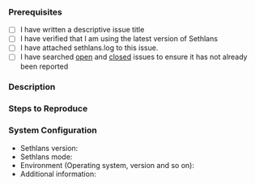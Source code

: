 ### Prerequisites

- [ ] I have written a descriptive issue title
- [ ] I have verified that I am using the latest version of Sethlans
- [ ] I have attached sethlans.log to this issue.
- [ ] I have searched [open](https://github.com/dryad-naiad-software/sethlans/issues) and [closed](https://github.com/dryad-naiad-software/sethlans/issues?q=is%3Aissue+is%3Aclosed) issues to ensure it has not already been reported

### Description
<!-- A description of the bug or feature -->

### Steps to Reproduce
<!-- List of steps, sample code, failing test or link to a project that reproduces the behavior.
     Make sure you place a stack trace inside a code (```) block to avoid linking unrelated issues -->

### System Configuration
<!-- Tell us about the environment where you are experiencing the bug -->

- Sethlans version:
- Sethlans mode:
- Environment (Operating system, version and so on):
- Additional information:
